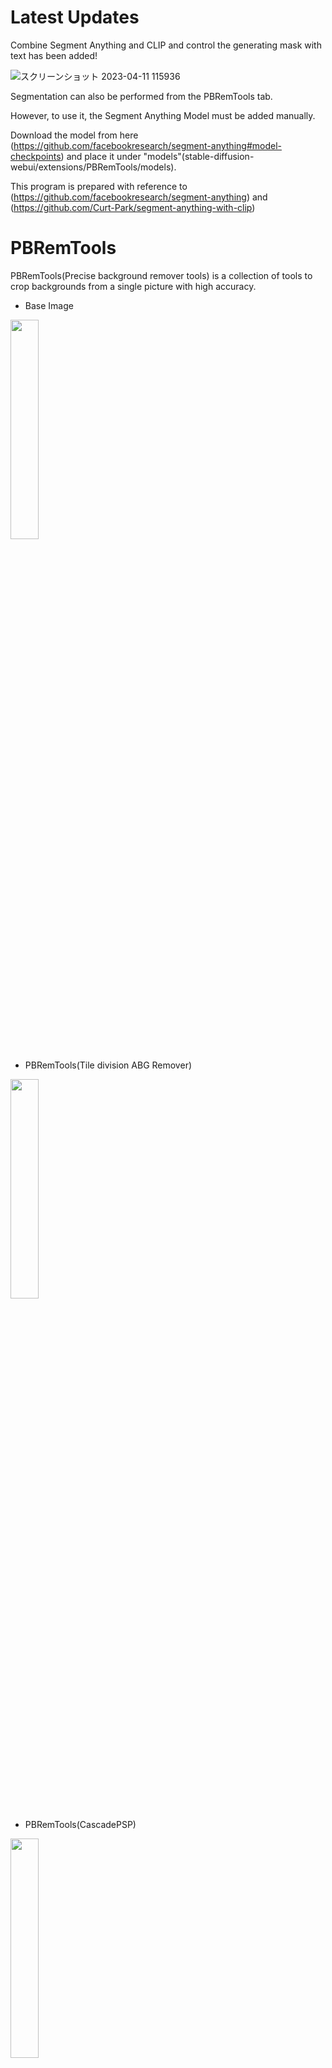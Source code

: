 # Latest Updates
Combine Segment Anything and CLIP and control the generating mask with text has been added!

![スクリーンショット 2023-04-11 115936](https://user-images.githubusercontent.com/48423148/231046410-3322ad98-f972-40cf-b51d-84ff3e91cb2a.png)

Segmentation can also be performed from the PBRemTools tab.

However, to use it, the Segment Anything Model must be added manually.

Download the model from here (https://github.com/facebookresearch/segment-anything#model-checkpoints) and place it under "models"(stable-diffusion-webui/extensions/PBRemTools/models).

This program is prepared with reference to (https://github.com/facebookresearch/segment-anything) and (https://github.com/Curt-Park/segment-anything-with-clip)

# PBRemTools
PBRemTools(Precise background remover tools) is a collection of tools to crop backgrounds from a single picture with high accuracy.

- Base Image
<img src="https://user-images.githubusercontent.com/48423148/229968165-9effdc0e-db85-41d1-bfdb-1031665af88d.png" width="30%">

- PBRemTools(Tile division ABG Remover)
<img src="https://user-images.githubusercontent.com/48423148/229968905-e3ddcb5a-9421-4139-acdb-b9e4429e21e5.png" width="30%">

- PBRemTools(CascadePSP)
<img src="https://user-images.githubusercontent.com/48423148/229969256-d9c2e93f-9767-4ab9-a900-44c4051c281d.png" width="30%">

- ABG Remover
<img src="https://user-images.githubusercontent.com/48423148/229969296-c1367d84-056b-42e6-af5e-761234ae4e7b.png" width="30%">


- RemBG
<img src="https://user-images.githubusercontent.com/48423148/229969693-b7cf06f8-bd01-4dea-b604-f8f98a8c0d5d.png" width="30%">


# Tools
## Tile division ABG Remover
This tool is based on Anime Remove Background(https://huggingface.co/spaces/skytnt/anime-remove-background) and ABG_extension(https://github.com/KutsuyaYuki/ABG_extension).

Post-processing is added for more precise cropping based on the mask image generated by Anime Remove Background.

In this post-processing step, the input image is divided into a specified number of tiles, and the pixels in each tile are clustered based on color information.

<img src="https://user-images.githubusercontent.com/48423148/229971110-2a2e60b2-9ddb-408e-b4c9-0a909ee9b9ae.png" width="30%">


Extract clusters whose mask image content exceeds a threshold value as foreground.

### Parameters
- horizontal split num: Number of horizontal tile divisions.
- vertical split num: Number of vertical tile segments.
- n_cluster: Number of clusters based on color information.
- alpha threshold: Transparency of the mask considered as foreground.
- mask content ratio: Threshold for how much mask a cluster should contain to be considered foreground.


## CascadePSP
This tool is based on CascadePSP(https://github.com/hkchengrex/CascadePSP).

# Installation
- Stable diffusion web ui.
Install from webui's Extensions tab.

## Precautions
This program uses code that contains the Apache License 2.0

# API
Currently, there are two APIs available:
 - To get the currently available SAM model: `GET http://localhost:7861/pbrem/sam-model`
 - To process an image: `POST http://localhost:7861/pbrem/predict`

After launching the web UI API, you can visit the detailed API documentation at `http://localhost:7861/redoc`
